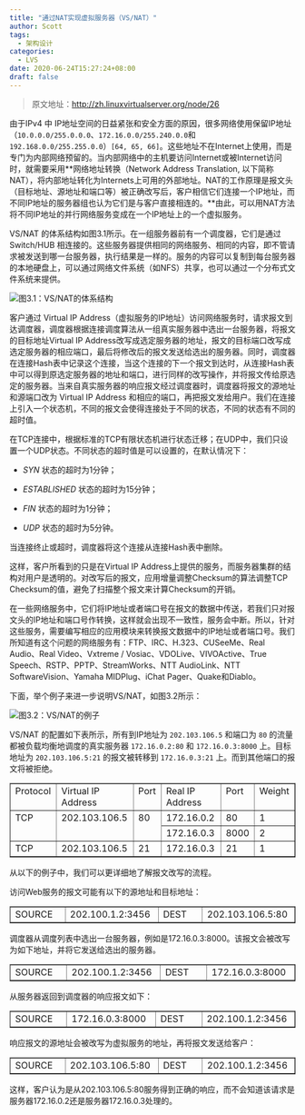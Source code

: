 ```yaml
---
title: "通过NAT实现虚拟服务器（VS/NAT）"
author: Scott
tags:
  - 架构设计
categories: 
  - LVS
date: 2020-06-24T15:27:24+08:00
draft: false
---
```


> 原文地址：http://zh.linuxvirtualserver.org/node/26

由于IPv4 中 IP地址空间的日益紧张和安全方面的原因，很多网络使用保留IP地址（`10.0.0.0/255.0.0.0`、`172.16.0.0/255.240.0.0`和`192.168.0.0/255.255.0.0`）`[64, 65, 66]`。这些地址不在Internet上使用，而是专门为内部网络预留的。当内部网络中的主机要访问Internet或被Internet访问时，就需要采用**网络地址转换（Network Address Translation, 以下简称NAT），将内部地址转化为Internets上可用的外部地址。NAT的工作原理是报文头（目标地址、源地址和端口等）被正确改写后，客户相信它们连接一个IP地址，而不同IP地址的服务器组也认为它们是与客户直接相连的。**由此，可以用NAT方法将不同IP地址的并行网络服务变成在一个IP地址上的一个虚拟服务。

VS/NAT 的体系结构如图3.1所示。在一组服务器前有一个调度器，它们是通过 Switch/HUB 相连接的。这些服务器提供相同的网络服务、相同的内容，即不管请求被发送到哪一台服务器，执行结果是一样的。服务的内容可以复制到每台服务器的本地硬盘上，可以通过网络文件系统（如NFS）共享，也可以通过一个分布式文件系统来提供。

![图3.1：VS/NAT的体系结构](https://blog-1252438081.cos.ap-shanghai.myqcloud.com/img/vs-nat.jpg)

客户通过 Virtual IP Address（虚拟服务的IP地址）访问网络服务时，请求报文到达调度器，调度器根据连接调度算法从一组真实服务器中选出一台服务器，将报文的目标地址Virtual IP Address改写成选定服务器的地址，报文的目标端口改写成选定服务器的相应端口，最后将修改后的报文发送给选出的服务器。同时，调度器在连接Hash表中记录这个连接，当这个连接的下一个报文到达时，从连接Hash表中可以得到原选定服务器的地址和端口，进行同样的改写操作，并将报文传给原选定的服务器。当来自真实服务器的响应报文经过调度器时，调度器将报文的源地址和源端口改为 Virtual IP Address 和相应的端口，再把报文发给用户。我们在连接上引入一个状态机，不同的报文会使得连接处于不同的状态，不同的状态有不同的超时值。

在TCP连接中，根据标准的TCP有限状态机进行状态迁移；在UDP中，我们只设置一个UDP状态。不同状态的超时值是可以设置的，在默认情况下：

* *SYN* 状态的超时为1分钟；

* *ESTABLISHED* 状态的超时为15分钟；

* *FIN* 状态的超时为1分钟；

* *UDP* 状态的超时为5分钟。


当连接终止或超时，调度器将这个连接从连接Hash表中删除。



这样，客户所看到的只是在Virtual IP Address上提供的服务，而服务器集群的结构对用户是透明的。对改写后的报文，应用增量调整Checksum的算法调整TCP Checksum的值，避免了扫描整个报文来计算Checksum的开销。

在一些网络服务中，它们将IP地址或者端口号在报文的数据中传送，若我们只对报文头的IP地址和端口号作转换，这样就会出现不一致性，服务会中断。所以，针对这些服务，需要编写相应的应用模块来转换报文数据中的IP地址或者端口号。我们所知道有这个问题的网络服务有：FTP、IRC、H.323、CUSeeMe、Real Audio、Real Video、Vxtreme / Vosiac、VDOLive、VIVOActive、True Speech、RSTP、PPTP、StreamWorks、NTT AudioLink、NTT SoftwareVision、Yamaha MIDPlug、iChat Pager、Quake和Diablo。



下面，举个例子来进一步说明VS/NAT，如图3.2所示：

![图3.2：VS/NAT的例子](https://blog-1252438081.cos.ap-shanghai.myqcloud.com/img/vs-nat-example.jpg)

VS/NAT 的配置如下表所示，所有到IP地址为 `202.103.106.5` 和端口为 `80` 的流量都被负载均衡地调度的真实服务器 `172.16.0.2:80` 和 `172.16.0.3:8000` 上。目标地址为 `202.103.106.5:21` 的报文被转移到 `172.16.0.3:21` 上。而到其他端口的报文将被拒绝。

<table border="1" cellpadding="0" cellspacing="0">
<tbody><tr><td valign="top" width="103"> Protocol </td>
<td valign="top" width="173"> Virtual IP Address </td>
<td valign="top" width="58"> Port </td>
<td valign="top" width="167"> Real IP Address </td>
<td valign="top" width="58"> Port </td>
<td valign="top" width="84"> Weight </td>
</tr><tr><td rowspan="2" valign="top" width="103"> TCP </td>
<td rowspan="2" valign="top" width="173"> 202.103.106.5 </td>
<td rowspan="2" valign="top" width="58"> 80 </td>
<td valign="top" width="167"> 172.16.0.2 </td>
<td valign="top" width="58"> 80 </td>
<td valign="top" width="84"> 1 </td>
</tr><tr><td valign="top" width="167"> 172.16.0.3 </td>
<td valign="top" width="58"> 8000 </td>
<td valign="top" width="84"> 2 </td>
</tr><tr><td valign="top" width="103"> TCP </td>
<td valign="top" width="173"> 202.103.106.5 </td>
<td valign="top" width="58"> 21 </td>
<td valign="top" width="167"> 172.16.0.3 </td>
<td valign="top" width="58"> 21 </td>
<td valign="top" width="84"> 1 </td>
</tr></tbody></table>
从以下的例子中，我们可以更详细地了解报文改写的流程。

访问Web服务的报文可能有以下的源地址和目标地址：

<table border="1" cellpadding="0" cellspacing="0"><tbody><tr><td valign="top" width="149"> SOURCE </td>
<td valign="top" width="175"> 202.100.1.2:3456 </td>
<td valign="top" width="158"> DEST </td>
<td valign="top" width="166"> 202.103.106.5:80 </td>
</tr></tbody></table>
调度器从调度列表中选出一台服务器，例如是172.16.0.3:8000。该报文会被改写为如下地址，并将它发送给选出的服务器。

<table border="1" cellpadding="0" cellspacing="0"><tbody><tr><td valign="top" width="149"> SOURCE </td>
<td valign="top" width="175"> 202.100.1.2:3456 </td>
<td valign="top" width="158"> DEST </td>
<td valign="top" width="166"> 172.16.0.3:8000 </td>
</tr></tbody></table>
从服务器返回到调度器的响应报文如下：

<table border="1" cellpadding="0" cellspacing="0"><tbody><tr><td valign="top" width="149"> SOURCE </td>
<td valign="top" width="175"> 172.16.0.3:8000 </td>
<td valign="top" width="158"> DEST </td>
<td valign="top" width="166"> 202.100.1.2:3456 </td>
</tr></tbody></table>
响应报文的源地址会被改写为虚拟服务的地址，再将报文发送给客户：

<table border="1" cellpadding="0" cellspacing="0"><tbody><tr><td valign="top" width="149"> SOURCE </td>
<td valign="top" width="175"> 202.103.106.5:80 </td>
<td valign="top" width="158"> DEST </td>
<td valign="top" width="166"> 202.100.1.2:3456 </td>
</tr></tbody></table>
这样，客户认为是从202.103.106.5:80服务得到正确的响应，而不会知道该请求是服务器172.16.0.2还是服务器172.16.0.3处理的。
